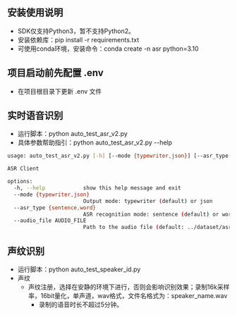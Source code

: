 ## 安装使用说明
* SDK仅支持Python3，暂不支持Python2。
* 安装依赖库：pip install -r requirements.txt
* 可使用conda环境，安装命令：conda create -n asr python=3.10

## 项目启动前先配置 .env
* 在项目根目录下更新 .env 文件

## 实时语音识别
* 运行脚本：python auto_test_asr_v2.py
* 具体参数帮助指引：python auto_test_asr_v2.py --help       
```bash
usage: auto_test_asr_v2.py [-h] [--mode {typewriter,json}] [--asr_type {sentence,word}] [--audio_file AUDIO_FILE]

ASR Client

options:
  -h, --help            show this help message and exit
  --mode {typewriter,json}
                        Output mode: typewriter (default) or json
  --asr_type {sentence,word}
                        ASR recognition mode: sentence (default) or word
  --audio_file AUDIO_FILE
                        Path to the audio file (default: ../dataset/asr/3-1-60s.wav)
```

## 声纹识别
* 运行脚本：python auto_test_speaker_id.py 
* 声纹
    * 声纹注册，选择在安静的环境下进行，否则会影响识别效果；录制16k采样率，16bit量化，单声道，wav格式，文件名格式为：speaker_name.wav
        * 录制的语音时长不超过5分钟。